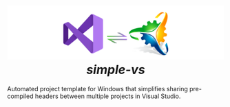 <h1 align="center">
  <br>
  <a href="http://www.amitmerchant.com/electron-markdownify"><img src="https://github.com/Stehfyn/vs-pch-template/blob/main/shared/resources/draft7.png" alt="Markdownify" width="1000"></a>
  <br>
   <align="center"><em>simple-vs</em>
  <br>
</h1>
Automated project template for Windows that simplifies sharing pre-compiled headers between multiple projects in Visual Studio.
